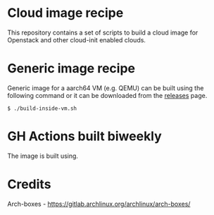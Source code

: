 # Cloud image recipe

This repository contains a set of scripts to build a cloud image for Openstack and other cloud-init enabled clouds.

# Generic image recipe

Generic image for a aarch64 VM (e.g. QEMU) can be built using the following command or it can be downloaded from the [releases](https://github.com/RebornOS-Developers/qemu-images/releases) page.

    $ ./build-inside-vm.sh

# GH Actions built biweekly

The image is built using.

# Credits

Arch-boxes - https://gitlab.archlinux.org/archlinux/arch-boxes/
